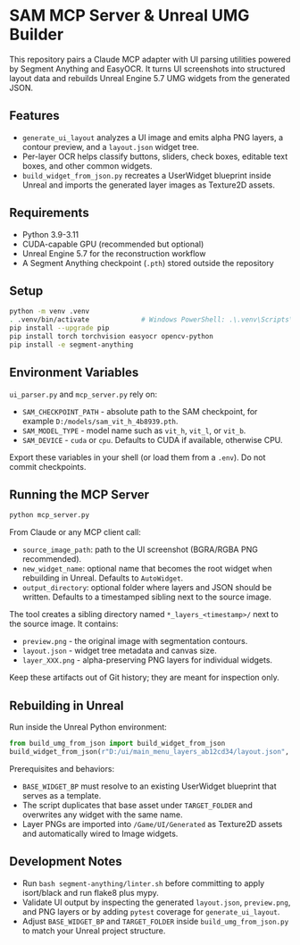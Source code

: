 # SAM MCP Server & Unreal UMG Builder

This repository pairs a Claude MCP adapter with UI parsing utilities powered by Segment Anything and EasyOCR. It turns UI screenshots into structured layout data and rebuilds Unreal Engine 5.7 UMG widgets from the generated JSON.

## Features
- `generate_ui_layout` analyzes a UI image and emits alpha PNG layers, a contour preview, and a `layout.json` widget tree.
- Per-layer OCR helps classify buttons, sliders, check boxes, editable text boxes, and other common widgets.
- `build_widget_from_json.py` recreates a UserWidget blueprint inside Unreal and imports the generated layer images as Texture2D assets.

## Requirements
- Python 3.9-3.11
- CUDA-capable GPU (recommended but optional)
- Unreal Engine 5.7 for the reconstruction workflow
- A Segment Anything checkpoint (`.pth`) stored outside the repository

## Setup
```bash
python -m venv .venv
. .venv/bin/activate             # Windows PowerShell: .\.venv\Scripts\Activate.ps1
pip install --upgrade pip
pip install torch torchvision easyocr opencv-python
pip install -e segment-anything
```

## Environment Variables
`ui_parser.py` and `mcp_server.py` rely on:

- `SAM_CHECKPOINT_PATH` - absolute path to the SAM checkpoint, for example `D:/models/sam_vit_h_4b8939.pth`.
- `SAM_MODEL_TYPE` - model name such as `vit_h`, `vit_l`, or `vit_b`.
- `SAM_DEVICE` - `cuda` or `cpu`. Defaults to CUDA if available, otherwise CPU.

Export these variables in your shell (or load them from a `.env`). Do not commit checkpoints.

## Running the MCP Server
```bash
python mcp_server.py
```

From Claude or any MCP client call:

- `source_image_path`: path to the UI screenshot (BGRA/RGBA PNG recommended).
- `new_widget_name`: optional name that becomes the root widget when rebuilding in Unreal. Defaults to `AutoWidget`.
- `output_directory`: optional folder where layers and JSON should be written. Defaults to a timestamped sibling next to the source image.

The tool creates a sibling directory named `*_layers_<timestamp>/` next to the source image. It contains:

- `preview.png` - the original image with segmentation contours.
- `layout.json` - widget tree metadata and canvas size.
- `layer_XXX.png` - alpha-preserving PNG layers for individual widgets.

Keep these artifacts out of Git history; they are meant for inspection only.

## Rebuilding in Unreal
Run inside the Unreal Python environment:

```python
from build_umg_from_json import build_widget_from_json
build_widget_from_json(r"D:/ui/main_menu_layers_ab12cd34/layout.json", "AutoWidget")
```

Prerequisites and behaviors:
- `BASE_WIDGET_BP` must resolve to an existing UserWidget blueprint that serves as a template.
- The script duplicates that base asset under `TARGET_FOLDER` and overwrites any widget with the same name.
- Layer PNGs are imported into `/Game/UI/Generated` as Texture2D assets and automatically wired to Image widgets.

## Development Notes
- Run `bash segment-anything/linter.sh` before committing to apply isort/black and run flake8 plus mypy.
- Validate UI output by inspecting the generated `layout.json`, `preview.png`, and PNG layers or by adding `pytest` coverage for `generate_ui_layout`.
- Adjust `BASE_WIDGET_BP` and `TARGET_FOLDER` inside `build_umg_from_json.py` to match your Unreal project structure.
